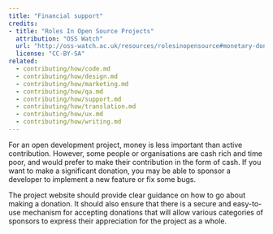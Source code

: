 ```yaml
---
title: "Financial support"
credits:
- title: "Roles In Open Source Projects"
  attribution: "OSS Watch"
  url: "http://oss-watch.ac.uk/resources/rolesinopensource#monetary-donations-and-developer-support"
  license: "CC-BY-SA"
related:
  - contributing/how/code.md
  - contributing/how/design.md
  - contributing/how/marketing.md
  - contributing/how/qa.md
  - contributing/how/support.md
  - contributing/how/translation.md
  - contributing/how/ux.md
  - contributing/how/writing.md
---
```


For an open development project, money is less important than active contribution. However, some people or organisations are cash rich and time poor, and would prefer to make their contribution in the form of cash. If you want to make a significant donation, you may be able to sponsor a developer to implement a new feature or fix some bugs.

The project website should provide clear guidance on how to go about making a donation. It should also ensure that there is a secure and easy-to-use mechanism for accepting donations that will allow various categories of sponsors to express their appreciation for the project as a whole.

